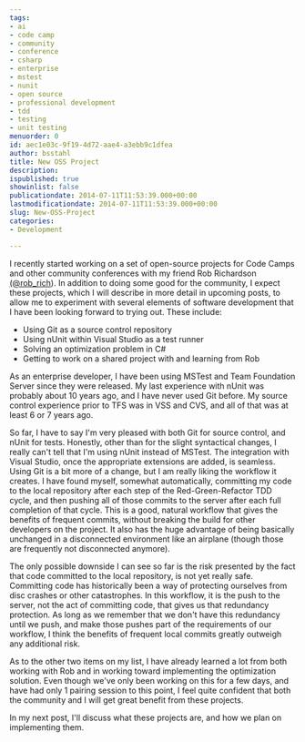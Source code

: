 ```yaml
---
tags:
- ai
- code camp
- community
- conference
- csharp
- enterprise
- mstest
- nunit
- open source
- professional development
- tdd
- testing
- unit testing
menuorder: 0
id: aec1e03c-9f19-4d72-aae4-a3ebb9c1dfea
author: bsstahl
title: New OSS Project
description: 
ispublished: true
showinlist: false
publicationdate: 2014-07-11T11:53:39.000+00:00
lastmodificationdate: 2014-07-11T11:53:39.000+00:00
slug: New-OSS-Project
categories:
- Development

---
```

I recently started working on a set of open-source projects for Code Camps and other community conferences with my friend Rob Richardson [(@rob\_rich](https://twitter.com/rob_rich)). In addition to doing some good for the community, I expect these projects, which I will describe in more detail in upcoming posts, to allow me to experiment with several elements of software development that I have been looking forward to trying out. These include:

- Using Git as a source control repository
- Using nUnit within Visual Studio as a test runner
- Solving an optimization problem in C#
- Getting to work on a shared project with and learning from Rob


As an enterprise developer, I have been using MSTest and Team Foundation Server since they were released. My last experience with nUnit was probably about 10 years ago, and I have never used Git before. My source control experience prior to TFS was in VSS and CVS, and all of that was at least 6 or 7 years ago.

So far, I have to say I'm very pleased with both Git for source control, and nUnit for tests. Honestly, other than for the slight syntactical changes, I really can't tell that I'm using nUnit instead of MSTest. The integration with Visual Studio, once the appropriate extensions are added, is seamless. Using Git is a bit more of a change, but I am really liking the workflow it creates. I have found myself, somewhat automatically, committing my code to the local repository after each step of the Red-Green-Refactor TDD cycle, and then pushing all of those commits to the server after each full completion of that cycle. This is a good, natural workflow that gives the benefits of frequent commits, without breaking the build for other developers on the project. It also has the huge advantage of being basically unchanged in a disconnected environment like an airplane (though those are frequently not disconnected anymore).

The only possible downside I can see so far is the risk presented by the fact that code committed to the local repository, is not yet really safe. Committing code has historically been a way of protecting ourselves from disc crashes or other catastrophes. In this workflow, it is the push to the server, not the act of committing code, that gives us that redundancy protection. As long as we remember that we don't have this redundancy until we push, and make those pushes part of the requirements of our workflow, I think the benefits of frequent local commits greatly outweigh any additional risk.

As to the other two items on my list, I have already learned a lot from both working with Rob and in working toward implementing the optimization solution. Even though we've only been working on this for a few days, and have had only 1 pairing session to this point, I feel quite confident that both the community and I will get great benefit from these projects.

In my next post, I'll discuss what these projects are, and how we plan on implementing them.